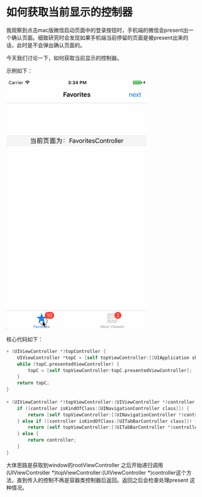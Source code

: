 # 如何获取当前显示的控制器
我观察到点击mac版微信启动页面中的登录按钮时，手机端的微信会present出一个确认页面。细致研究时会发现如果手机端当前停留的页面是被present出来的话，此时是不会弹出确认页面的。

今天我们讨论一下，如何获取当前显示的控制器。

示例如下：

![示例](topController.gif)

核心代码如下：

```objective-c
+ (UIViewController *)topController {
    UIViewController *topC = [self topViewController:[[UIApplication sharedApplication].keyWindow rootViewController]];
    while (topC.presentedViewController) {
        topC = [self topViewController:topC.presentedViewController];
    }
    return topC;
}

+ (UIViewController *)topViewController:(UIViewController *)controller {
    if ([controller isKindOfClass:[UINavigationController class]]) {
        return [self topViewController:[(UINavigationController *)controller topViewController]];
    } else if ([controller isKindOfClass:[UITabBarController class]]) {
        return [self topViewController:[(UITabBarController *)controller selectedViewController]];
    } else {
        return controller;
    }
}
```



大体思路是获取到window的rootViewController 之后开始递归调用(UIViewController *)topViewController:(UIViewController *)controller这个方法，直到传入的控制不再是容器类控制器后返回。返回之后会检查处理present 这种情况。